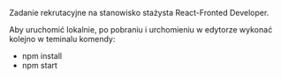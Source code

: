 Zadanie rekrutacyjne na stanowisko stażysta React-Fronted Developer.

Aby uruchomić lokalnie, po pobraniu i urchomieniu w edytorze wykonać kolejno w teminalu komendy:

- npm install
- npm start
